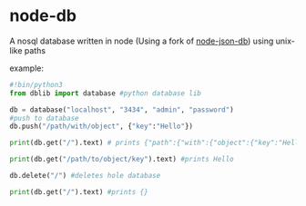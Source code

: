 # node-db
A nosql database written in node (Using a fork of [node-json-db](https://github.com/Belphemur/node-json-db/blob/master/LICENSE))
using unix-like paths

example:
```python
#!bin/python3
from dblib import database #python database lib

db = database("localhost", "3434", "admin", "password")
#push to database
db.push("/path/with/object", {"key":"Hello"})

print(db.get("/").text) # prints {"path":{"with":{"object":{"key":"Hello"}}}}

print(db.get("/path/to/object/key").text) #prints Hello

db.delete("/") #deletes hole database

print(db.get("/").text) #prints {}
```